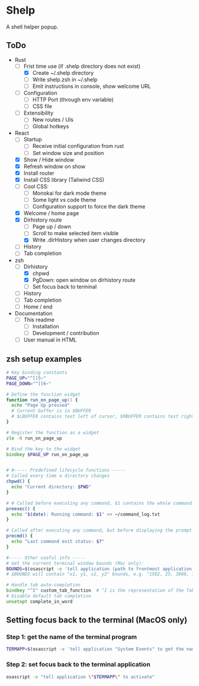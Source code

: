 # Shelp

A shell helper popup.

## ToDo

- Rust
  - [ ] Frist time use (if .shelp directory does not exist)
    - [x] Create ~/.shelp directory
    - [ ] Write shelp.zsh in ~/.shelp
    - [ ] Emit instructions in console, show welcome URL
  - [ ] Configuration
    - [ ] HTTP Port (through env variable)
    - [ ] CSS file
  - [ ] Extensibility
    - [ ] New routes / UIs
    - [ ] Global hotkeys
- React
  - [ ] Startup
    - [ ] Receive initial configuration from rust
    - [ ] Set window size and position
  - [x] Show / Hide window
  - [x] Refresh window on show
  - [x] Install router
  - [x] Install CSS library (Tailwind CSS)
  - [ ] Cool CSS:
    - [ ] Monokai for dark mode theme
    - [ ] Some light vs code theme
    - [ ] Configuration support to force the dark theme
  - [x] Welcome / home page
  - [x] Dirhistory route
    - [ ] Page up / down
    - [ ] Scroll to make selected item visible
    - [x] Write .dirHistory when user changes directory
  - [ ] History
  - [ ] Tab completion
- zsh
  - [ ] Dirhistory
    - [x] chpwd
    - [x] PgDown: open window on dirhistory route
    - [ ] Set focus back to terminal
  - [ ] History
  - [ ] Tab completion
  - [ ] Home / end
- Documentation
  - [ ] This readme
    - [ ] Installation
    - [ ] Development / contribution
  - [ ] User manual in HTML

## zsh setup examples

```zsh
# Key binding constants
PAGE_UP="^[[5~"
PAGE_DOWN="^[[6~"

# Define the function widget
function run_on_page_up() {
  echo "Page Up pressed"
  # Current buffer is in $BUFFER
  # $LBUFFER contains text left of cursor, $RBUFFER contains text right of cursor
}

# Register the function as a widget
zle -N run_on_page_up

# Bind the key to the widget
bindkey $PAGE_UP run_on_page_up


# #----- Predefined lifecycle functions -----
# Called every time a directory changes
chpwd() {
  echo "Current directory: $PWD"
}

# # Called before executing any command, $1 contains the whole command line
preexec() {
  echo "$(date): Running command: $1" >> ~/command_log.txt
}

# Called after executing any command, but before displaying the prompt
precmd() {
  echo "Last command exit status: $?"
}

#----- Other useful info -----
# Get the current terminal window bounds (Mac only):
BOUNDS=$(osascript -e 'tell application (path to frontmost application as text) to get bounds of front window')
# $BOUNDS will contain "x1, y1, x2, y2" bounds, e.g. "1502, 25, 3008, 1692"

# Handle tab auto-completion
bindkey "^I" custom_tab_function  # ^I is the representation of the Tab key in zsh
# Disable default tab completion
unsetopt complete_in_word
```

## Setting focus back to the terminal (MacOS only)

### Step 1: get the name of the terminal program

```zsh
TERMAPP=$(osascript -e 'tell application "System Events" to get the name of the first application process whose frontmost is true')
```

### Step 2: set focus back to the terminal application

```zsh
osascript -e "tell application \"$TERMAPP\" to activate"
```
